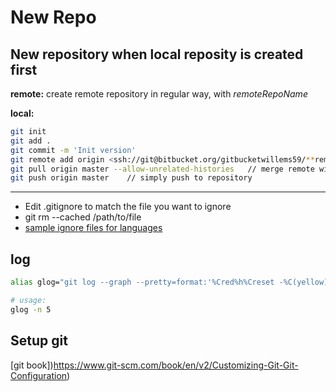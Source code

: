 # New Repo

## New repository when local reposity is created first

**remote:**
create remote repository in regular way, with *remoteRepoName*

**local:**

```bash
git init
git add .
git commit -m 'Init version'
git remote add origin <ssh://git@bitbucket.org/gitbucketwillems59/**remoteRepoName**.git>
git pull origin master --allow-unrelated-histories   // merge remote with local
git push origin master    // simply push to repository
```

---

- Edit .gitignore to match the file you want to ignore
- git rm --cached /path/to/file
- [sample ignore files for languages](https://github.com/github/gitignore)

## log

```bash
alias glog="git log --graph --pretty=format:'%Cred%h%Creset -%C(yellow)%d%Creset %s %Cgreen(%cr) %C(bold blue)<%an>%Creset' --abbrev-commit"

# usage:
glog -n 5
```


## Setup git

[git book])https://www.git-scm.com/book/en/v2/Customizing-Git-Git-Configuration)